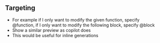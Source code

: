 ## Targeting

- For example if I only want to modify the given function, specify @function, if I only want to modify the following block, specify @block
- Show a similar preview as copilot does
- This would be useful for inline generations
